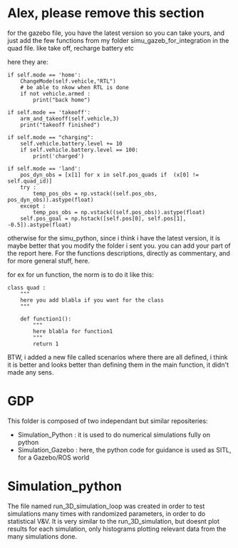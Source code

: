 # Alex, please remove this section

for the gazebo file, you have the latest version so you can take yours, and just add the few functions from my folder simu_gazeb_for_integration in the quad file. like take off, recharge battery etc


here they are:

    if self.mode == 'home':
        ChangeMode(self.vehicle,"RTL")
        # be able to nkow when RTL is done 
        if not vehicle.armed :
            print("back home")
            
    if self.mode == 'takeoff':
        arm_and_takeoff(self.vehicle,3)
        print("takeoff finished")
        
    if self.mode == "charging":
        self.vehicle.battery.level += 10
        if self.vehicle.battery.level == 100:
            print('charged')
            
    if self.mode == 'land':
        pos_dyn_obs = [x[1] for x in self.pos_quads if  (x[0] != self.quad_id)]
        try :
            temp_pos_obs = np.vstack((self.pos_obs, pos_dyn_obs)).astype(float)
        except :
            temp_pos_obs = np.vstack((self.pos_obs)).astype(float)
        self.pos_goal = np.hstack([self.pos[0], self.pos[1], -0.5]).astype(float)


otherwise for the simu_python, since i think i have the latest version, it is maybe better that you modify the folder i sent you. you can add your part of the report here. For the functions descriptions, directly as commentary, and for more general stuff, here.

for ex for un function, the norm is to do it like this:

	class quad :
		"""
		here you add blabla if you want for the class
		"""

		def function1():
			""" 
			here blabla for function1
			"""
			return 1

BTW, i added a new file called scenarios where there are all defined,
i think it is better and looks better than defining them in the main function, it didn't made any sens. 



# GDP

This folder is composed of two independant but similar repositeries: 
- Simulation_Python : it is used to do numerical simulations fully on python
- Simulation_Gazebo : here, the python code for guidance is used as SITL, for a Gazebo/ROS world

# Simulation_python 

The file named run_3D_simulation_loop was created in order to test simulations many times with randomized parameters, in order to do statistical V&V. It is very similar to the run_3D_simulation, but doesnt plot results for each simulation, only histograms plotting relevant data from the many simulations done. 


